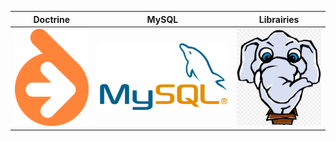 | Doctrine | MySQL | Librairies |
|   :---:  | :---: | :---: |
| [![Doctrine](images/doctrine.png)](/doctrine) | [![MySQL](images/mysql.png)](/mysql) | [![Libraries](images/packagist.png)](/libraries) |
